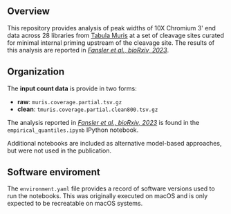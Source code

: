 ## Overview
This repository provides analysis of peak widths of 10X Chromium 3' end data across 28 libraries from 
[Tabula Muris](https://doi.org/10.1038/s41586-018-0590-4) at a set of cleavage sites curated for minimal 
internal priming upstream of the cleavage site. The results of this analysis are reported in
[*Fansler et al., bioRxiv, 2023*](https://www.biorxiv.org/content/10.1101/2021.11.22.469635v2).

## Organization
The **input count data** is provide in two forms:
  - **raw**: `muris.coverage.partial.tsv.gz`
  - **clean**: `tmuris.coverage.partial.clean800.tsv.gz`

The analysis reported in [*Fansler et al., bioRxiv, 2023*](https://www.biorxiv.org/content/10.1101/2021.11.22.469635v2)
is found in the `empirical_quantiles.ipynb` IPython notebook.

Additional notebooks are included as alternative model-based approaches, but were not used in the publication.

## Software enviroment
The `environment.yaml` file provides a record of software versions used to run the notebooks. This 
was originally executed on macOS and is only expected to be recreatable on macOS systems.
